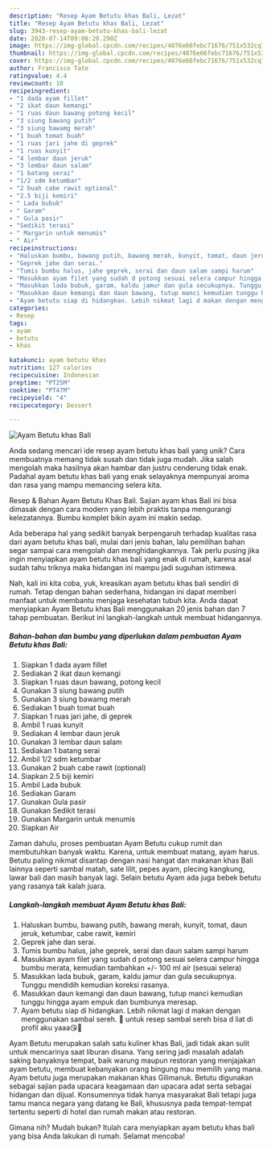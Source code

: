 ```yaml
---
description: "Resep Ayam Betutu khas Bali, Lezat"
title: "Resep Ayam Betutu khas Bali, Lezat"
slug: 3943-resep-ayam-betutu-khas-bali-lezat
date: 2020-07-14T09:08:20.290Z
image: https://img-global.cpcdn.com/recipes/4076e66febc71676/751x532cq70/ayam-betutu-khas-bali-foto-resep-utama.jpg
thumbnail: https://img-global.cpcdn.com/recipes/4076e66febc71676/751x532cq70/ayam-betutu-khas-bali-foto-resep-utama.jpg
cover: https://img-global.cpcdn.com/recipes/4076e66febc71676/751x532cq70/ayam-betutu-khas-bali-foto-resep-utama.jpg
author: Francisco Tate
ratingvalue: 4.4
reviewcount: 10
recipeingredient:
- "1 dada ayam fillet"
- "2 ikat daun kemangi"
- "1 ruas daun bawang potong kecil"
- "3 siung bawang putih"
- "3 siung bawamg merah"
- "1 buah tomat buah"
- "1 ruas jari jahe di geprek"
- "1 ruas kunyit"
- "4 lembar daun jeruk"
- "3 lembar daun salam"
- "1 batang serai"
- "1/2 sdm ketumbar"
- "2 buah cabe rawit optional"
- "2.5 biji kemiri"
- " Lada bubuk"
- " Garam"
- " Gula pasir"
- "Sedikit terasi"
- " Margarin untuk menumis"
- " Air"
recipeinstructions:
- "Haluskan bumbu, bawang putih, bawang merah, kunyit, tomat, daun jeruk, ketumbar, cabe rawit, kemiri"
- "Geprek jahe dan serai."
- "Tumis bumbu halus, jahe geprek, serai dan daun salam sampi harum"
- "Masukkan ayam filet yang sudah d potong sesuai selera campur hingga bumbu merata, kemudian tambahkan +/- 100 ml air (sesuai selera)"
- "Masukkan lada bubuk, garam, kaldu jamur dan gula secukupnya. Tunggu mendidih kemudian koreksi rasanya."
- "Masukkan daun kemangi dan daun bawang, tutup manci kemudian tunggu hingga ayam empuk dan bumbunya meresap."
- "Ayam betutu siap di hidangkan. Lebih nikmat lagi d makan dengan menggunakan sambal sereh. 🤤 untuk resep sambal sereh bisa d liat di profil aku yaaa😘🥰"
categories:
- Resep
tags:
- ayam
- betutu
- khas

katakunci: ayam betutu khas 
nutrition: 127 calories
recipecuisine: Indonesian
preptime: "PT25M"
cooktime: "PT47M"
recipeyield: "4"
recipecategory: Dessert

---
```



![Ayam Betutu khas Bali](https://img-global.cpcdn.com/recipes/4076e66febc71676/751x532cq70/ayam-betutu-khas-bali-foto-resep-utama.jpg)

Anda sedang mencari ide resep ayam betutu khas bali yang unik? Cara membuatnya memang tidak susah dan tidak juga mudah. Jika salah mengolah maka hasilnya akan hambar dan justru cenderung tidak enak. Padahal ayam betutu khas bali yang enak selayaknya mempunyai aroma dan rasa yang mampu memancing selera kita.

Resep &amp; Bahan Ayam Betutu Khas Bali. Sajian ayam khas Bali ini bisa dimasak dengan cara modern yang lebih praktis tanpa mengurangi kelezatannya. Bumbu komplet bikin ayam ini makin sedap.

Ada beberapa hal yang sedikit banyak berpengaruh terhadap kualitas rasa dari ayam betutu khas bali, mulai dari jenis bahan, lalu pemilihan bahan segar sampai cara mengolah dan menghidangkannya. Tak perlu pusing jika ingin menyiapkan ayam betutu khas bali yang enak di rumah, karena asal sudah tahu triknya maka hidangan ini mampu jadi suguhan istimewa.


Nah, kali ini kita coba, yuk, kreasikan ayam betutu khas bali sendiri di rumah. Tetap dengan bahan sederhana, hidangan ini dapat memberi manfaat untuk membantu menjaga kesehatan tubuh kita. Anda dapat menyiapkan Ayam Betutu khas Bali menggunakan 20 jenis bahan dan 7 tahap pembuatan. Berikut ini langkah-langkah untuk membuat hidangannya.

<!--inarticleads1-->

##### Bahan-bahan dan bumbu yang diperlukan dalam pembuatan Ayam Betutu khas Bali:

1. Siapkan 1 dada ayam fillet
1. Sediakan 2 ikat daun kemangi
1. Siapkan 1 ruas daun bawang, potong kecil
1. Gunakan 3 siung bawang putih
1. Gunakan 3 siung bawamg merah
1. Sediakan 1 buah tomat buah
1. Siapkan 1 ruas jari jahe, di geprek
1. Ambil 1 ruas kunyit
1. Sediakan 4 lembar daun jeruk
1. Gunakan 3 lembar daun salam
1. Sediakan 1 batang serai
1. Ambil 1/2 sdm ketumbar
1. Gunakan 2 buah cabe rawit (optional)
1. Siapkan 2.5 biji kemiri
1. Ambil  Lada bubuk
1. Sediakan  Garam
1. Gunakan  Gula pasir
1. Gunakan Sedikit terasi
1. Gunakan  Margarin untuk menumis
1. Siapkan  Air


Zaman dahulu, proses pembuatan Ayam Betutu cukup rumit dan membutuhkan banyak waktu. Karena, untuk membuat matang, ayam harus. Betutu paling nikmat disantap dengan nasi hangat dan makanan khas Bali lainnya seperti sambal matah, sate lilit, pepes ayam, plecing kangkung, lawar bali dan masih banyak lagi. Selain betutu Ayam ada juga bebek betutu yang rasanya tak kalah juara. 

<!--inarticleads2-->

##### Langkah-langkah membuat Ayam Betutu khas Bali:

1. Haluskan bumbu, bawang putih, bawang merah, kunyit, tomat, daun jeruk, ketumbar, cabe rawit, kemiri
1. Geprek jahe dan serai.
1. Tumis bumbu halus, jahe geprek, serai dan daun salam sampi harum
1. Masukkan ayam filet yang sudah d potong sesuai selera campur hingga bumbu merata, kemudian tambahkan +/- 100 ml air (sesuai selera)
1. Masukkan lada bubuk, garam, kaldu jamur dan gula secukupnya. Tunggu mendidih kemudian koreksi rasanya.
1. Masukkan daun kemangi dan daun bawang, tutup manci kemudian tunggu hingga ayam empuk dan bumbunya meresap.
1. Ayam betutu siap di hidangkan. Lebih nikmat lagi d makan dengan menggunakan sambal sereh. 🤤 untuk resep sambal sereh bisa d liat di profil aku yaaa😘🥰


Ayam Betutu merupakan salah satu kuliner khas Bali, jadi tidak akan sulit untuk mencarinya saat liburan disana. Yang sering jadi masalah adalah saking banyaknya tempat, baik warung maupun restoran yang menjajakan ayam betutu, membuat kebanyakan orang bingung mau memilih yang mana. Ayam betutu juga merupakan makanan khas Gilimanuk. Betutu digunakan sebagai sajian pada upacara keagamaan dan upacara adat serta sebagai hidangan dan dijual. Konsumennya tidak hanya masyarakat Bali tetapi juga tamu manca negara yang datang ke Bali, khususnya pada tempat-tempat tertentu seperti di hotel dan rumah makan atau restoran. 

Gimana nih? Mudah bukan? Itulah cara menyiapkan ayam betutu khas bali yang bisa Anda lakukan di rumah. Selamat mencoba!
